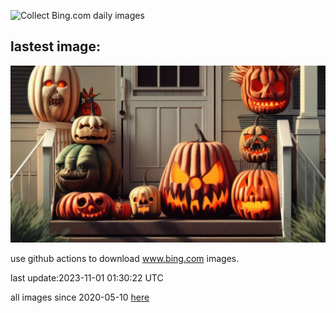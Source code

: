 ![Collect Bing.com daily images](https://github.com/counter2015/bing-daily-images/workflows/Collect%20Bing.com%20daily%20images/badge.svg)
## lastest image:
![](images/HalloweenPorchAI.jpg)

use github actions to download www.bing.com images.

last update:2023-11-01 01:30:22 UTC

all images since 2020-05-10 [here](https://github.com/counter2015/bing-daily-images/tree/master/images) 
